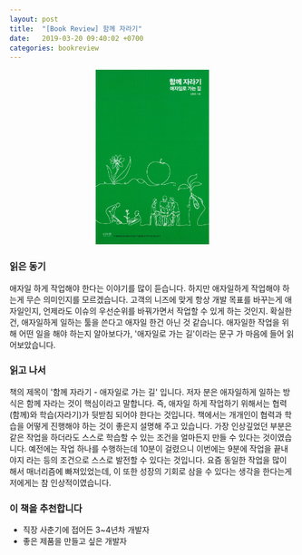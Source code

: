 ```yaml
---
layout: post
title:  "[Book Review] 함께 자라기"
date:   2019-03-20 09:40:02 +0700
categories: bookreview
---
```

<center>
<img src="../assets/images/BookReview1.jpg" alt="함께 자라기" width="200"/>
</center>

### 읽은 동기
애자일 하게 작업해야 한다는 이야기를 많이 듣습니다. 하지만 애자일하게 작업해야 하는게 무슨 의미인지를 모르겠습니다. 고객의 니즈에 맞게 항상 개발 목표를 바꾸는게 애자일인지, 언제라도 이슈의 우선순위를 바꿔가면서 작업할 수 있게 하는 것인지. 확실한건, 애자일하게 일하는 툴을 쓴다고 애자일 한건 아닌 것 같습니다. 애자일한 작업을 위해 어떤 일을 해야 하는지 알아보다가, '애자일로 가는 길'이라는 문구 가 마음에 들어 읽어보았습니다.

### 읽고 나서
책의 제목이 '함께 자라기 - 애자일로 가는 길' 입니다. 저자 분은 애자일하게 일하는 방식은 함께 자라는 것이 핵심이라고 말합니다. 즉, 애자일 하게 작업하기 위해서는 협력(함께)와 학습(자라기)가 뒷받침 되어야 한다는 것입니다. 책에서는 개개인이 협력과 학습을 어떻게 진행해야 하는 것이 좋은지 설명해 주고 있습니다. 가장 인상깊었던 부분은 같은 작업을 하더라도 스스로 학습할 수 있는 조건을 얼마든지 만들 수 있다는 것이였습니다. 예전에는 작업 하나를 수행하는데 10분이 걸렸으니 이번에는 9분에 작업을 끝내야지 라는 등의 조건으로 스스로 발전할 수 있다는 것입니다. 요즘 동일한 작업을 많이 해서 매너리즘에 빠져있었는데, 이 또한 성장의 기회로 삼을 수 있다는 생각을 한다는게 저에게는 참 인상적이였습니다.

### 이 책을 추천합니다
* 직장 사춘기에 접어든 3~4년차 개발자
* 좋은 제품을 만들고 싶은 개발자